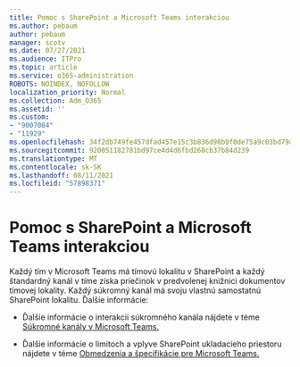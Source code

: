 ```yaml
---
title: Pomoc s SharePoint a Microsoft Teams interakciou
ms.author: pebaum
author: pebaum
manager: scotv
ms.date: 07/27/2021
ms.audience: ITPro
ms.topic: article
ms.service: o365-administration
ROBOTS: NOINDEX, NOFOLLOW
localization_priority: Normal
ms.collection: Adm_O365
ms.assetid: ''
ms.custom:
- "9007084"
- "11929"
ms.openlocfilehash: 34f2db749fe457dfad457e15c3b836d98b9f0de75a9c03bd79a3c1a8f4d4d4de
ms.sourcegitcommit: 920051182781bd97ce4d4d6fbd268cb37b84d239
ms.translationtype: MT
ms.contentlocale: sk-SK
ms.lasthandoff: 08/11/2021
ms.locfileid: "57898371"
---
```

# <a name="help-with-the-sharepoint-and-microsoft-teams-interaction"></a>Pomoc s SharePoint a Microsoft Teams interakciou

Každý tím v Microsoft Teams má tímovú lokalitu v SharePoint a každý štandardný kanál v tíme získa priečinok v predvolenej knižnici dokumentov tímovej lokality. Každý súkromný kanál má svoju vlastnú samostatnú SharePoint lokalitu. Ďalšie informácie:

- Ďalšie informácie o interakcii súkromného kanála nájdete v téme [Súkromné kanály v Microsoft Teams.](https://docs.microsoft.com/MicrosoftTeams/private-channels#private-channel-sharepoint-sites)

- Ďalšie informácie o limitoch a vplyve SharePoint ukladacieho priestoru nájdete v téme [Obmedzenia a špecifikácie pre Microsoft Teams.](https://docs.microsoft.com/microsoftteams/limits-specifications-teams#storage) 
